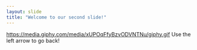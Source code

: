 ```yaml
---
layout: slide
title: "Welcome to our second slide!"
---
```

https://media.giphy.com/media/xUPOqFfyBzvODVNTNu/giphy.gif
Use the left arrow to go back!
